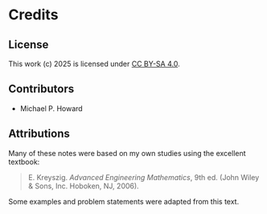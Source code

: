 # Credits

## License

This work (c) 2025 is licensed under
[CC BY-SA 4.0](https://creativecommons.org/licenses/by-sa/4.0/).

## Contributors

- Michael P. Howard

## Attributions

Many of these notes were based on my own studies using the excellent textbook:

> E. Kreyszig. *Advanced Engineering Mathematics*, 9th ed. (John Wiley \&
Sons, Inc. Hoboken, NJ, 2006).

Some examples and problem statements were adapted from this text.
